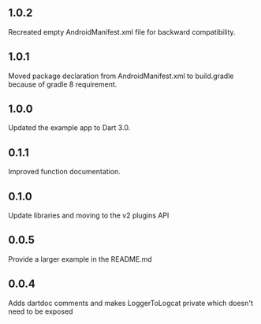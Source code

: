 ## 1.0.2
Recreated empty AndroidManifest.xml file for backward compatibility.

## 1.0.1
Moved package declaration from AndroidManifest.xml to build.gradle because of gradle 8 requirement.

## 1.0.0
Updated the example app to Dart 3.0.

## 0.1.1
Improved function documentation.

## 0.1.0
Update libraries and moving to the v2 plugins API

## 0.0.5
Provide a larger example in the README.md

## 0.0.4
Adds dartdoc comments and makes LoggerToLogcat private which doesn't need to be exposed


